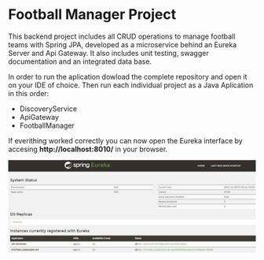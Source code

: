 # **Football Manager Project**

This backend project includes all CRUD operations to manage football teams with Spring JPA, developed as a microservice behind an Eureka Server and Api Gateway. It also includes unit testing, swagger documentation and an integrated data base.

In order to run the aplication dowload the complete repository and open it on your IDE of choice. Then run each individual project as a Java Aplication in this order:

- DiscoveryService
- ApiGateway
- FootballManager

If everithing worked correctly you can now open the Eureka interface by accesing **http://localhost:8010/** in your browser.

![EurekaServer.png](./.attachments/EurekaServer.png)